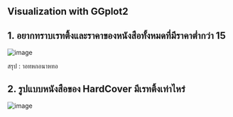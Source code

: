 ## Visualization with GGplot2

## 1. อยากทราบเรทติ้งและราคาของหนังสือทั้งหมดที่มีราคาต่ำกว่า 15

![image](https://user-images.githubusercontent.com/68915844/139427399-8c4313a1-c374-42e4-a11f-8f5367926e65.png)

สรุป : าอทหกอนาหทอ


## 2. รูปแบบหนังสือของ HardCover มีเรทติ้งเท่าไหร่
![image](https://user-images.githubusercontent.com/68915844/139427351-2c6f9ea4-63fb-4a2c-be85-a1fc3a284e2e.png)
